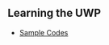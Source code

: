 ## Learning the UWP
- [Sample Codes](https://github.com/Windows-Readiness/AbsoluteBeginnersWin10)
  
